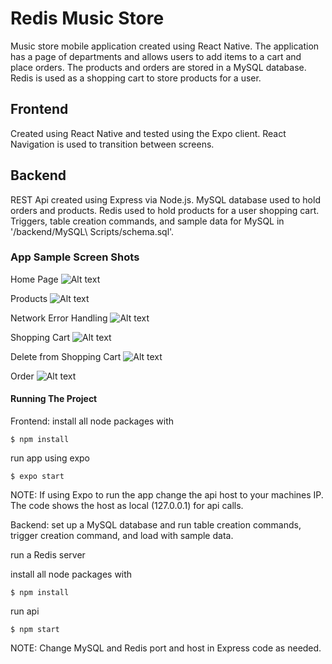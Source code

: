 # Redis Music Store

Music store mobile application created using React Native. The application has a page of departments and allows users to add items to a cart and place orders. The products and orders are stored in a MySQL database. Redis is used as a shopping cart to store products for a user.

## Frontend

Created using React Native and tested using the Expo client. React Navigation is used to transition between screens.

## Backend

REST Api created using Express via Node.js. MySQL database used to hold orders and products. Redis used to hold products for a user shopping cart. Triggers, table creation commands, and sample data for MySQL in '/backend/MySQL\ Scripts/schema.sql'.

### App Sample Screen Shots

Home Page
![Alt text](/appScreenShots/home.PNG")

Products
![Alt text](/appScreenShots/products.PNG")

Network Error Handling
![Alt text](/appScreenShots/networkError.PNG")

Shopping Cart
![Alt text](/appScreenShots/cart.PNG")

Delete from Shopping Cart
![Alt text](/appScreenShots/cart.PNG")

Order
![Alt text](/appScreenShots/order.PNG")

#### Running The Project

Frontend:
install all node packages with
```
$ npm install
```
run app using expo
```
$ expo start
```

NOTE: If using Expo to run the app change the api host to your machines IP. The code shows the host as local (127.0.0.1) for api calls.

Backend:
set up a MySQL database and run table creation commands, trigger creation command, and load with sample data.

run a Redis server

install all node packages with
```
$ npm install
```

run api
```
$ npm start
```

NOTE: Change MySQL and Redis port and host in Express code as needed.
